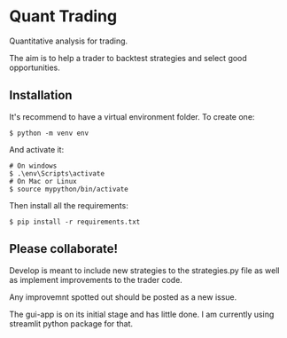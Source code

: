 # Quant Trading
Quantitative analysis for trading. 

The aim is to help a trader to backtest strategies and select good opportunities. 

## Installation
It's recommend to have a virtual environment folder.
To create one:
```
$ python -m venv env
```
And activate it:
```
# On windows
$ .\env\Scripts\activate
# On Mac or Linux
$ source mypython/bin/activate
```

Then install all the requirements:

```
$ pip install -r requirements.txt
```

## Please collaborate!
Develop is meant to include new strategies to the strategies.py file as well as implement improvements to the trader code. 

Any improvemnt spotted out should be posted as a new issue. 

The gui-app is on its initial stage and has little done. I am currently using streamlit python package for that. 